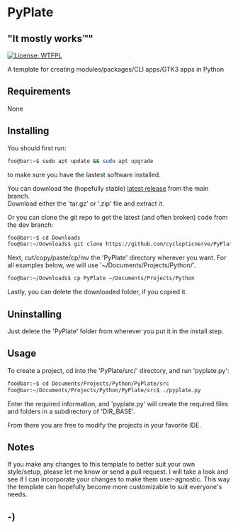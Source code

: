 <!----------------------------------------------------------------------------->
<!-- Project : PyPlate                                         /          \  -->
<!-- Filename: README.md                                      |     ()     | -->
<!-- Date    : 12/19/2022                                     |            | -->
<!-- Author  : cyclopticnerve                                 |   \____/   | -->
<!-- License : WTFPLv2                                         \          /  -->
<!----------------------------------------------------------------------------->

# PyPlate

## "It mostly works™"
[![License: WTFPL](https://img.shields.io/badge/License-WTFPL-brightgreen.svg)](http://www.wtfpl.net/about/)

A template for creating modules/packages/CLI apps/GTK3 apps in Python

## Requirements
None

## Installing
You should first run:
```bash
foo@bar:~$ sudo apt update && sudo apt upgrade
```
to make sure you have the lastest software installed.

You can download the (hopefully stable)
[latest release](https://github.com/cyclopticnerve/PyPlate/releases/latest) 
from the main branch.<br>
Download either the 'tar.gz' or '.zip' file and extract it.

Or you can clone the git repo to get the latest (and often broken) code 
from the dev branch:
```bash
foo@bar:~$ cd Downloads
foo@bar:~/Downloads$ git clone https://github.com/cyclopticnerve/PyPlate
```
Next, cut/copy/paste/cp/mv the 'PyPlate' directory wherever you want. For all 
examples below, we will use '~/Documents/Projects/Python/'.
```bash
foo@bar:~/Downloads$ cp PyPlate ~/Documents/Projects/Python
```

Lastly, you can delete the downloaded folder, if you copied it.

## Uninstalling
Just delete the 'PyPlate' folder from wherever you put it in the install step.

## Usage
To create a project, cd into the 'PyPlate/src/' directory, and run 'pyplate.py':
``` bash
foo@bar:~$ cd Documents/Projects/Python/PyPlate/src
foo@bar:~/Documents/Projects/Python/PyPlate/src$ ./pyplate.py
```

Enter the required information, and 'pyplate.py' will create the required files 
and folders in a subdirectory of 'DIR_BASE'.

From there you are free to modify the projects in your favorite IDE.

## Notes

If you make any changes to this template to better suit your own style/setup, 
please let me know or send a pull request. I will take a look and see if I can 
incorporate your changes to make them user-agnostic. This way the template can 
hopefully become more customizable to suit everyone's needs.

## -)
<!-- -) -->
